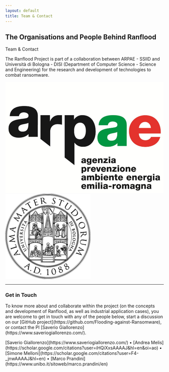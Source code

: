 ```yaml
---
layout: default
title: Team & Contact
---
```


<div class="container">

<div class="section-title">
  <h2>The Organisations and People Behind Ranflood</h2>
  <p>Team & Contact</p>
</div>

<section>

<div class="row content">


<p class="col-12">
  The Ranflood Project is part of a collaboration between ARPAE - SSIID and Università di Bologna - DISI (Department of Computer Science - Science and Engineering) for the research and development of technologies to combat ransomware.
</p>

<div class="row justify-content-md-center">
  <div class="col col-lg-3 d-flex align-items-center"><img class="img-fluid" src="/images/arpae.jpg"></div>
  <div class="col offset-1 col-lg-2"><img class="mt-4 img-fluid" src="/images/unibo.png"></div>
</div>

<hr class="my-5">

 <h3>Get in Touch</h3>

<p class="col-12" markdown="1">
To know more about and collaborate within the project (on the concepts and development of Ranflood, as well as industrial application cases), you are welcome to get in touch with any of the people below, start a discussion on our [GitHub project](https://github.com/Flooding-against-Ransomware), or contact the PI [Saverio Giallorenzo](https://www.saveriogiallorenzo.com/).
</p>

<p class="text-center fs-4 mt-5" markdown="1">
[Saverio Giallorenzo](https://www.saveriogiallorenzo.com/) • [Andrea Melis](https://scholar.google.com/citations?user=iHQiXxsAAAAJ&hl=en&oi=ao) • [Simone Melloni](https://scholar.google.com/citations?user=F4-_jnwAAAAJ&hl=en) • [Marco Prandini](https://www.unibo.it/sitoweb/marco.prandini/en)
</p>

</div>
</section>
